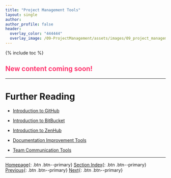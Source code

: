 ```yaml
---
title: "Project Management Tools"
layout: single
author:
author_profile: false
header:
  overlay_color: "444444"
  overlay_image: /09-ProjectManagement/assets/images/09_project_management_banner.png
---
```


{% include toc %}

## <span style="color: #ff3870;">New content coming soon!</span>







___
# Further Reading
* [Introduction to GitHub](02-intro-to-github)
* [Introduction to BitBucket](03-intro-to-bitbucket)
* [Introduction to ZenHub](04-intro-to-zenhub)

* [Documentation Improvement Tools](../02-DOCUMENTATION/01-documentation-improvement-tools)
* [Team Communication Tools](../03-COMMUNICATION/01-team-communication-tools)


___

[Homepage](../../index.md){: .btn  .btn--primary}
[Section Index](../00-ProjectManagement-LandingPage){: .btn  .btn--primary}
[Previous](../01-intro-to-project-management){: .btn  .btn--primary}
[Next](02-intro-to-github){: .btn  .btn--primary}
